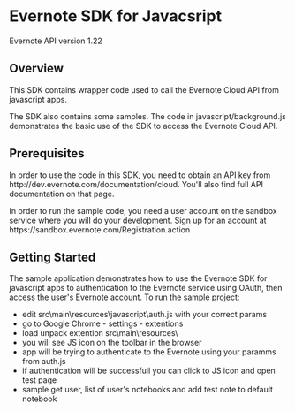 <h1>Evernote SDK for Javacsript</h1>

Evernote API version 1.22

<h2>Overview</h2>
<p>This SDK contains wrapper code used to call the Evernote Cloud API from javascript apps.</p>
<p>The SDK also contains some samples. The code in javascript/background.js demonstrates the basic use of the SDK to access the Evernote Cloud API.</p>

<h2>Prerequisites</h2>
<p>In order to use the code in this SDK, you need to obtain an API key from http://dev.evernote.com/documentation/cloud. You'll also find full API documentation on that page.</p>

<p>In order to run the sample code, you need a user account on the sandbox service where you will do your development. Sign up for an account at https://sandbox.evernote.com/Registration.action</p>

<h2>Getting Started</h2>

<p>The sample application demonstrates how to use the Evernote SDK for javascript apps to authentication to the Evernote service using OAuth, then access the user's Evernote account. To run the sample project:</p>
<ul>
<li>edit src\main\resources\javascript\auth.js with your correct params</li>
<li>go to Google Chrome - settings - extentions</li>
<li>load unpack extention src\main\resources\</li>
<li>you will see JS icon on the toolbar in the browser</li>
<li>app will be trying to authenticate to the Evernote using your paramms from auth.js</li>
<li>if authentication will be successfull you can click to JS icon and open test page</li>
<li>sample get user, list of user's notebooks and add test note to default notebook</li>
</ul>